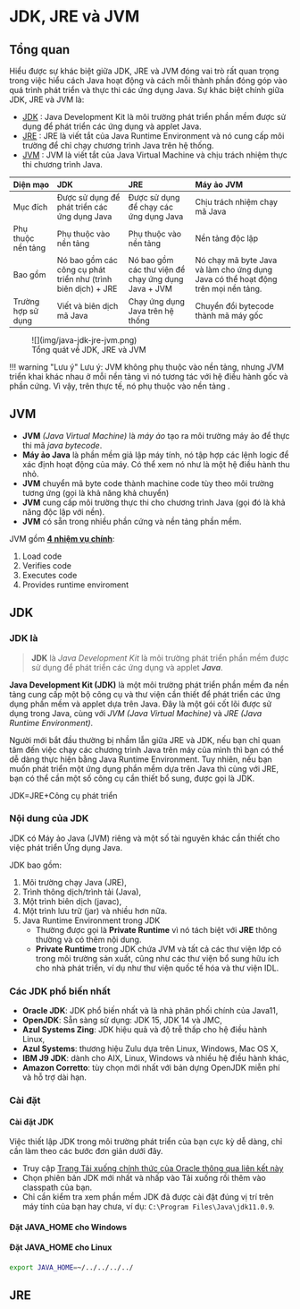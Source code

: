 # JDK, JRE và JVM

## Tổng quan

Hiểu được sự khác biệt giữa JDK, JRE và JVM đóng vai trò rất quan trọng trong việc hiểu cách Java hoạt động và cách mỗi thành phần đóng góp vào quá trình phát triển và thực thi các ứng dụng Java. Sự khác biệt chính giữa JDK, JRE và JVM là:

- [JDK](https://www.geeksforgeeks.org/jdk-in-java/) : Java Development Kit là môi trường phát triển phần mềm được sử dụng để phát triển các ứng dụng và applet Java.
- [JRE](https://www.geeksforgeeks.org/jre-in-java/) : JRE là viết tắt của Java Runtime Environment  và nó cung cấp môi trường để chỉ chạy chương trình Java trên hệ thống.
- [JVM](https://www.geeksforgeeks.org/jvm-works-jvm-architecture/) : JVM là viết tắt của Java Virtual Machine và chịu trách nhiệm thực thi chương trình Java.

| Diện mạo           | JDK                                                           | JRE                                                 | Máy ảo JVM                                                                        |
| :----------------- | :------------------------------------------------------------ | :-------------------------------------------------- | :-------------------------------------------------------------------------------- |
| Mục đích           | Được sử dụng để phát triển các ứng dụng Java                  | Được sử dụng để chạy các ứng dụng Java              | Chịu trách nhiệm chạy mã Java                                                     |
| Phụ thuộc nền tảng | Phụ thuộc vào nền tảng                                        | Phụ thuộc vào nền tảng                              | Nền tảng độc lập                                                                  |
| Bao gồm            | Nó bao gồm các công cụ phát triển như (trình biên dịch) + JRE | Nó bao gồm các thư viện để chạy ứng dụng Java + JVM | Nó chạy mã byte Java và làm cho ứng dụng Java có thể hoạt động trên mọi nền tảng. |
| Trường hợp sử dụng | Viết và biên dịch mã Java                                     | Chạy ứng dụng Java trên hệ thống                    | Chuyển đổi bytecode thành mã máy gốc                                              |

<figure markdown="span">
    ![](img/java-jdk-jre-jvm.png)
    <figcaption>Tổng quát về JDK, JRE và JVM</figcaption>
</figure>

!!! warning "Lưu ý"
    Lưu ý: JVM không phụ thuộc vào nền tảng, nhưng JVM triển khai khác nhau ở mỗi nền tảng vì nó tương tác với hệ điều hành gốc và phần cứng. Vì vậy, trên thực tế, nó phụ thuộc vào nền tảng .

## JVM

- __JVM__ _(Java Virtual Machine)_ là _máy ảo_ tạo ra môi trường máy ảo để thực thi mã _java bytecode_.
- __Máy ảo Java__ là phần mềm giả lập máy tính, nó tập hợp các lệnh logic để xác định hoạt động của máy. Có thể xem nó như là một hệ điều hành thu nhỏ.
- __JVM__ chuyển mã byte code thành machine code tùy theo môi trường tương ứng (gọi là khả năng khả chuyển)
- __JVM__ cung cấp môi trường thực thi cho chương trình Java (gọi đó là khả năng độc lập với nền).
- __JVM__ có sẵn trong nhiều phần cứng và nền tảng phần mềm.

JVM gồm <u>__4 nhiệm vụ chính__</u>:

1. Load code
1. Verifies code
1. Executes code
1. Provides runtime enviroment

## JDK

### JDK là

> __JDK__ là _Java Development Kit_ là môi trường phát triển phần mềm được sử dụng để phát triển các ứng dụng và applet ___Java___.

__Java Development Kit (JDK)__ là một môi trường phát triển phần mềm đa nền tảng cung cấp một bộ công cụ và thư viện cần thiết để phát triển các ứng dụng phần mềm và applet dựa trên Java. Đây là một gói cốt lõi được sử dụng trong Java, cùng với _JVM (Java Virtual Machine)_ và _JRE (Java Runtime Environment)_. 

Người mới bắt đầu thường bị nhầm lẫn giữa JRE và JDK, nếu bạn chỉ quan tâm đến việc chạy các chương trình Java trên máy của mình thì bạn có thể dễ dàng thực hiện bằng Java Runtime Environment. Tuy nhiên, nếu bạn muốn phát triển một ứng dụng phần mềm dựa trên Java thì cùng với JRE, bạn có thể cần một số công cụ cần thiết bổ sung, được gọi là JDK.

JDK=JRE+Công cụ phát triển

### Nội dung của JDK

JDK có Máy ảo Java (JVM) riêng và một số tài nguyên khác cần thiết cho việc phát triển Ứng dụng Java. 

JDK bao gồm:

1. Môi trường chạy Java (JRE),
1. Trình thông dịch/trình tải (Java),
1. Một trình biên dịch (javac),
1. Một trình lưu trữ (jar) và nhiều hơn nữa.
1. Java Runtime Environment trong JDK
    - Thường được gọi là __Private Runtime__ vì nó tách biệt với __JRE__ thông thường và có thêm nội dung.
    - __Private Runtime__ trong JDK chứa JVM và tất cả các thư viện lớp có trong môi trường sản xuất, cũng như các thư viện bổ sung hữu ích cho nhà phát triển, ví dụ như thư viện quốc tế hóa và thư viện IDL.

### Các JDK phổ biến nhất

- __Oracle JDK__: JDK phổ biến nhất và là nhà phân phối chính của Java11,
- __OpenJDK__: Sẵn sàng sử dụng: JDK 15, JDK 14 và JMC,
- __Azul Systems Zing__: JDK hiệu quả và độ trễ thấp cho hệ điều hành Linux,
- __Azul Systems__: thương hiệu Zulu dựa trên Linux, Windows, Mac OS X,
- __IBM J9 JDK__: dành cho AIX, Linux, Windows và nhiều hệ điều hành khác,
- __Amazon Corretto__: tùy chọn mới nhất với bản dựng OpenJDK miễn phí và hỗ trợ dài hạn.

### Cài đặt

#### Cài đặt JDK

Việc thiết lập JDK trong môi trường phát triển của bạn cực kỳ dễ dàng, chỉ cần làm theo các bước đơn giản dưới đây. 

- Truy cập [Trang Tải xuống chính thức của Oracle thông qua liên kết này](https://www.oracle.com/in/java/technologies/)
- Chọn phiên bản JDK mới nhất và nhấp vào Tải xuống rồi thêm vào classpath của bạn.
-  Chỉ cần kiểm tra xem phần mềm JDK đã được cài đặt đúng vị trí trên máy tính của bạn hay chưa, ví dụ: `C:\Program Files\Java\jdk11.0.9`.

#### Đặt JAVA_HOME cho Windows

#### Đặt JAVA_HOME cho Linux

```bash
export JAVA_HOME=~/../../../../
```

## JRE
